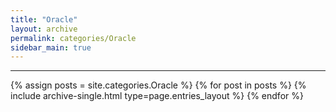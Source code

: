 ```yaml
---
title: "Oracle"
layout: archive
permalink: categories/Oracle
sidebar_main: true
---
```


<!-- 공백이 포함되어 있는 카테고리 이름의 경우 site.categories.['a b c'] 이런식으로! -->

***

{% assign posts = site.categories.Oracle %}
{% for post in posts %} {% include archive-single.html type=page.entries_layout %} {% endfor %}